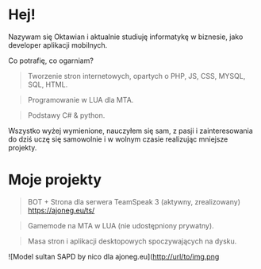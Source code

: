 # Hej!
Nazywam się Oktawian i aktualnie studiuję informatykę w biznesie, jako developer aplikacji mobilnych.

Co potrafię, co ogarniam?
> Tworzenie stron internetowych, opartych o PHP, JS, CSS, MYSQL, SQL, HTML.

> Programowanie w LUA dla MTA.

> Podstawy C# & python.

Wszystko wyżej wymienione, nauczyłem się sam, z pasji i zainteresowania do dziś uczę się samowolnie i w wolnym czasie realizując mniejsze projekty.


# Moje projekty
> BOT + Strona dla serwera TeamSpeak 3 (aktywny, zrealizowany) https://ajoneg.eu/ts/

> Gamemode na MTA w LUA (nie udostępniony prywatny).

> Masa stron i aplikacji desktopowych spoczywających na dysku.

![Model sultan SAPD by nico dla ajoneg.eu]([http://url/to/img.png](https://i.imgur.com/lwTVBlj.gif)
